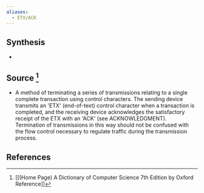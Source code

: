 ```yaml
---
aliases:
  - ETX/ACK
---
```

## Synthesis
- 
## Source [^1]
- A method of terminating a series of transmissions relating to a single complete transaction using control characters. The sending device transmits an 'ETX' (end-of-text) control character when a transaction is completed, and the receiving device acknowledges the satisfactory receipt of the ETX with an 'ACK' (see ACKNOWLEDGMENT). Termination of transmissions in this way should not be confused with the flow control necessary to regulate traffic during the transmission process.
## References

[^1]: [[(Home Page) A Dictionary of Computer Science 7th Edition by Oxford Reference]]